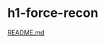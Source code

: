 # h1-force-recon

[README.md](https://github.com/3bdulra7manAmir/h1-force-recon/files/12399413/README.md)

